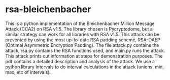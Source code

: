 # rsa-bleichenbacher

This is a python implementation of the Bleichenbacher Million Message Attack (CCA2) on RSA v1.5. The library chosen is Pycryptodome, but a similar strategy can work for all libraries with RSA v1.5. This attack can be prevented by using the most up-to-date RSA padding scheme, RSA-OAEP (Optimal Asymmetric Encryption Padding). The file attack.py contains the attack, rsa.py contains the RSA functions used, and main.py runs the attack. This attack prints out information at steps for demonstration purposes. The pdf contains a detailed description and analysis of the attack. We use a python library Intervals to do interval calculations in the attack (unions, min, max, etc of intervals). 
